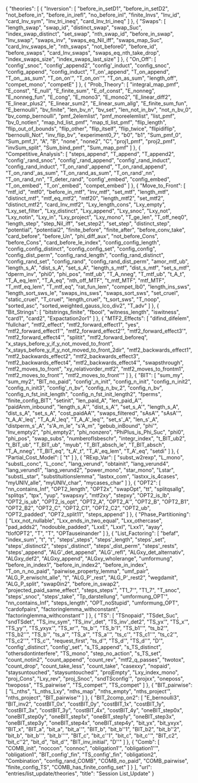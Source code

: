 {
    "theories": [
        {
            "Inversion": [
                "before_in_setD1",
                "before_in_setD2",
                "not_before_in",
                "before_in_irefl",
                "no_before_inI",
                "finite_Invs",
                "Inv_id",
                "card_Inv_sym",
                "Inv_tri_ineq",
                "card_Inv_tri_ineq"
            ]
        },
        {
            "Swaps": [
                "length_swap",
                "swap_id",
                "distinct_swap",
                "swap_Suc",
                "index_swap_distinct",
                "set_swap",
                "nth_swap_id",
                "before_in_swap",
                "Inv_swap",
                "swaps_inv",
                "swaps_eq_Nil_iff",
                "swaps_map_Suc",
                "card_Inv_swaps_le",
                "nth_swaps",
                "not_before0",
                "before_id",
                "before_swaps",
                "card_Inv_swaps",
                "swaps_eq_nth_take_drop",
                "index_swaps_size",
                "index_swaps_last_size"
            ]
        },
        {
            "On_Off": [
                "config'_snoc",
                "config'_append2",
                "config'_induct",
                "config_snoc",
                "config_append",
                "config_induct",
                "T_on'_append",
                "T_on_append",
                "T_on__as_sum",
                "T_on_on'",
                "T_on_on''",
                "T_on_as_sum",
                "length_off",
                "compet_mono",
                "competE"
            ]
        },
        {
            "Prob_Theory": [
                "integral_map_pmf",
                "E_const",
                "E_null",
                "E_finite_sum",
                "E_of_const",
                "E_nonneg",
                "E_nonneg_fun",
                "E_cong",
                "E_mono3",
                "E_mono2",
                "E_linear_diff2",
                "E_linear_plus2",
                "E_linear_sum2",
                "E_linear_sum_allg",
                "E_finite_sum_fun",
                "E_bernoulli",
                "bv_finite",
                "len_bv_n",
                "bv_set",
                "len_not_in_bv",
                "not_n_bv_0",
                "bv_comp_bernoulli",
                "pmf_2elemlist",
                "pmf_moreelemlist",
                "list_pmf",
                "bv_0_notlen",
                "map_hd_list_pmf",
                "map_tl_list_pmf",
                "flip_length",
                "flip_out_of_bounds",
                "flip_other",
                "flip_itself",
                "flip_twice",
                "flipidiflip",
                "bernoulli_Not",
                "inv_flip_bv",
                "experiment0_7",
                "b0",
                "b1",
                "Sum_pmf_0",
                "Sum_pmf_1",
                "A",
                "B",
                "none",
                "none2",
                "C",
                "proj1_pmf",
                "proj2_pmf",
                "invSum_split",
                "Sum_bind_pmf",
                "Sum_map_pmf"
            ]
        },
        {
            "Competitive_Analysis": [
                "steps_append",
                "T_append",
                "T_append2",
                "config'_rand_snoc",
                "config'_rand_append",
                "config'_rand_induct",
                "config_rand_induct",
                "T_on_rand'_append",
                "T_on_rand_append",
                "T_on_rand'_as_sum",
                "T_on_rand_as_sum",
                "T_on_rand'_nn",
                "T_on_rand_nn",
                "T_deter_rand",
                "config'_embed",
                "config_embed",
                "T_on_embed",
                "T_on'_embed",
                "compet_embed"
            ]
        },
        {
            "Move_to_Front": [
                "mtf_id",
                "mtf0",
                "before_in_mtf",
                "Inv_mtf",
                "set_mtf",
                "length_mtf",
                "distinct_mtf",
                "mtf_eq_mtf2",
                "mtf20",
                "length_mtf2",
                "set_mtf2",
                "distinct_mtf2",
                "card_Inv_mtf2",
                "Lxy_length_cons",
                "Lxy_empty",
                "Lxy_set_filter",
                "Lxy_distinct",
                "Lxy_append",
                "Lxy_snoc",
                "Lxy_not",
                "Lxy_notin",
                "Lxy_in",
                "Lxy_project",
                "Lxy_mono",
                "T_ge_len",
                "T_off_neq0",
                "length_step",
                "step_Nil_iff",
                "set_step2",
                "set_step",
                "distinct_step",
                "potential",
                "potential2",
                "finite_before",
                "finite_after",
                "before_conv_take",
                "card_before",
                "before_Un",
                "phi_diff_aux",
                "not_before_Cons",
                "before_Cons",
                "card_before_le_index",
                "config_config_length",
                "config_config_distinct",
                "config_config_set",
                "config_config",
                "config_dist_perm",
                "config_rand_length",
                "config_rand_distinct",
                "config_rand_set",
                "config_rand",
                "config_rand_dist_perm",
                "amor_mtf_ub",
                "length_s_A",
                "dist_s_A",
                "set_s_A",
                "length_s_mtf",
                "dist_s_mtf",
                "set_s_mtf",
                "dperm_inv",
                "phi0",
                "phi_pos",
                "mtf_ub",
                "T_A_nneg",
                "T_mtf_ub",
                "t_A_t",
                "T_A_eq_lem",
                "T_A_eq",
                "nth_off_MTF",
                "t_mtf_MTF",
                "mtf_MTF",
                "T_mtf_eq_lem",
                "T_mtf_eq",
                "rat_fun_lem",
                "compet_lb0",
                "length_ins_sws",
                "length_sort_sws_le",
                "swaps_ins_sws",
                "swaps_sort_sws",
                "set_cruel",
                "static_cruel",
                "T_cruel",
                "length_cruel",
                "t_sort_sws",
                "T_noop",
                "sorted_asc",
                "sorted_weighted_gauss_Ico_div2",
                "T_adv"
            ]
        },
        {
            "Bit_Strings": [
                "bitstrings_finite",
                "fbool",
                "witness_length",
                "iswitness",
                "card1",
                "card2",
                "Expactation2or1"
            ]
        },
        {
            "MTF2_Effects": [
                "difind_difelem",
                "fullchar",
                "mtf2_effect",
                "mtf2_forward_effect1",
                "yes",
                "mtf2_forward_effect1'",
                "mtf2_forward_effect2'",
                "mtf2_forward_effect3'",
                "mtf2_forward_effect4'",
                "splitit",
                "mtf2_forward_beforeq",
                "x_stays_before_y_if_y_not_moved_to_front",
                "x_stays_before_y_if_y_not_moved_to_front_2dir",
                "mtf2_backwards_effect1",
                "mtf2_backwards_effect2",
                "mtf2_backwards_effect3",
                "mtf2_backwards_effect4",
                "mtf2_backwards_effect4'",
                "swapsthrough",
                "mtf2_moves_to_front",
                "xy_relativorder_mtf2",
                "mtf2_moves_to_frontm1",
                "mtf2_moves_to_front'",
                "mtf2_moves_to_front''"
            ]
        },
        {
            "BIT": [
                "sum_my",
                "sum_my2",
                "BIT_no_paid",
                "config'_n_init",
                "config_n_init",
                "config_n_init2",
                "config_n_init3",
                "config'_n_bv",
                "config_n_bv_2",
                "config_n_bv",
                "config_n_fst_init_length",
                "config_n_fst_init_length2",
                "fperms",
                "finite_config_BIT",
                "setinit",
                "len_paid_A",
                "len_paid_A'",
                "paidAnm_inbound",
                "length_s_A'",
                "dist_s_A'",
                "set_s_A'",
                "length_s_A",
                "dist_s_A",
                "set_s_A",
                "cost_paidAA'",
                "swaps_filtered",
                "sAsA'",
                "sAsA''",
                "t_A_A'_leq",
                "T_A_A'_leq",
                "T_A_A'_leq'",
                "set_s'_A",
                "len_s'_A",
                "distperm_s'_A",
                "s'A_m_le",
                "s'A_m",
                "gebub_inBound",
                "phi'",
                "Inv_empty2",
                "phi_empty2",
                "phi_nonzero",
                "PhiPlus_is_Phi_Suc",
                "phi0",
                "phi_pos",
                "swap_subs",
                "numberofIsbeschr",
                "integr_index",
                "t_BIT_ub2",
                "t_BIT_ub",
                "T_BIT_ub",
                "myub",
                "T_BIT_absch_le",
                "T_BIT_absch",
                "T_A_nneg",
                "T_BIT_eq",
                "t_A'_t",
                "T_A'_eq_lem",
                "T_A'_eq",
                "setdi"
            ]
        },
        {
            "Partial_Cost_Model": [
                "t"
            ]
        },
        {
            "RExp_Var": [
                "subst_w2rexp",
                "L_mono",
                "substL_conc",
                "L_conc",
                "lang_verund",
                "obtainit",
                "lang_verund4",
                "lang_verund1",
                "lang_verund2",
                "power_mono",
                "star_mono",
                "Lstar",
                "substL_star",
                "substituitionslemma",
                "lastxx_com",
                "lastxx_is_4cases",
                "myUNIV_alle",
                "myUNIV_char",
                "mycases_char"
            ]
        },
        {
            "OPT2": [
                "nn_contains_Inf",
                "OPT2_length",
                "OPT2x",
                "swapOpt",
                "tt",
                "splitqsallg",
                "splitqs",
                "tpx",
                "yup",
                "swapsxy",
                "mtf2xy",
                "stepxy",
                "OPT2_is_lb",
                "OPT2_is_ub",
                "OPT2_is_opt",
                "OPT2_A",
                "OPT2_A'",
                "OPT2_B",
                "OPT2_B1",
                "OPT2_B2",
                "OPT2_C",
                "OPT2_C1",
                "OPT2_C2",
                "OPT2_ub",
                "OPT2_padded",
                "OPT2_split11",
                "steps_append"
            ]
        },
        {
            "Phase_Partitioning": [
                "Lxx_not_nullable",
                "Lxx_ends_in_two_equal",
                "Lxx_othercase",
                "pad_adds2",
                "nodouble_padded",
                "LxxE",
                "LxxI",
                "Lxx1",
                "ayay",
                "tlofOPT2",
                "T",
                "T",
                "OPTauseinander"
            ]
        },
        {
            "List_Factoring": [
                "befaf",
                "index_sum",
                "t",
                "t",
                "steps'_steps",
                "steps'_length",
                "steps'_set",
                "steps'_distinct2",
                "steps'_distinct",
                "steps'_dist_perm",
                "steps'_rests",
                "steps'_append",
                "ALG'_det_append",
                "ALG'_refl",
                "ALGxy_det_alternativ",
                "ALGxy_def2",
                "ALGxy_append",
                "ALGxy_wholerange",
                "umformung",
                "before_in_index1",
                "before_in_index2",
                "before_in_index",
                "T_on_n_no_paid",
                "pairwise_property_lemma",
                "umf_pair",
                "ALG_P_erwischt_alle",
                "t",
                "ALG_P'_rest",
                "ALG_P'_rest2",
                "wegdamit",
                "ALG_P_split",
                "swap0in2",
                "before_in_swap2",
                "projected_paid_same_effect",
                "steps_steps'",
                "T1_7'",
                "T1_7",
                "T_snoc",
                "steps'_snoc",
                "steps'_take",
                "Tp_darstellung",
                "umformung_OPT'",
                "nn_contains_Inf",
                "steps_length",
                "OPT_noStupid",
                "umformung_OPT",
                "cardofpairs",
                "factoringlemma_withconstant",
                "factoringlemma_withconstant'"
            ]
        },
        {
            "TS": [
                "TSnopaid",
                "TSdet_Suc",
                "sndTSdet",
                "TS_inv_sym",
                "TS_inv'_det",
                "TS_inv'_det2",
                "TS_yx'",
                "TS_x'",
                "TS_yy'",
                "TS_yxyx'",
                "TS_xr'",
                "ts_b'",
                "TS_b'1",
                "TS_b1''",
                "ts_b2'",
                "TS_b2''",
                "TS_b'",
                "ts_a'",
                "TS_a'",
                "TS_a''",
                "ts_c'",
                "TS_c1''",
                "ts_c2'",
                "TS_c2''",
                "TS_c'",
                "request_first",
                "ts_d'",
                "TS_d'",
                "TS_d''",
                "D'",
                "config'_distinct",
                "config'_set",
                "s_TS_append",
                "s_TS_distinct",
                "othersdontinterfere",
                "TS_mono",
                "step_no_action",
                "s_TS_set",
                "count_notin2",
                "count_append",
                "count_rev",
                "mtf2_q_passes",
                "twotox",
                "count_drop",
                "count_take_less",
                "count_take",
                "casexxy",
                "nopaid",
                "staysuntouched",
                "staysuntouched'",
                "projEmpty",
                "Lxy_index_mono",
                "proj_Cons",
                "Lxy_rev",
                "proj_Snoc",
                "sndTSconfig'",
                "projxx",
                "oneposs",
                "twoposs",
                "TS_pairwise'",
                "TS_compet'",
                "TS_compet"
            ]
        },
        {
            "BIT_pairwise": [
                "L_nths",
                "L_nths_Lxy",
                "nths_map",
                "nths_empty",
                "nths_project'",
                "nths_project",
                "BIT_pairwise'"
            ]
        },
        {
            "BIT_2comp_on2": [
                "E_bernoulli3",
                "BIT_inv2",
                "costBIT_0x",
                "costBIT_0y",
                "costBIT_1x",
                "costBIT_1y",
                "costBIT_3x",
                "costBIT_3y",
                "costBIT_4x",
                "costBIT_4y",
                "oneBIT_step0x",
                "oneBIT_step0y",
                "oneBIT_step1x",
                "oneBIT_step1y",
                "oneBIT_step3x",
                "oneBIT_step3y",
                "oneBIT_step4x",
                "oneBIT_step4y",
                "bit_yx",
                "bit_yxyx",
                "BIT_x",
                "BIT_a",
                "bit_a",
                "bit_a''",
                "BIT_b",
                "bit_b''1",
                "BIT_b2",
                "bit_b''2",
                "bit_b",
                "bit_b''",
                "bit_b'''",
                "BIT_c",
                "bit_c''1",
                "bit_c",
                "bit_c''",
                "BIT_c2",
                "bit_c''2",
                "bit_d",
                "bit_d'",
                "BIT_inv_initial",
                "D''"
            ]
        },
        {
            "Comb": [
                "COMB_init",
                "noccon",
                "connoc",
                "obligation1'",
                "obligation1''",
                "obligation1",
                "BIT_config'_fin",
                "TS_config'_fin",
                "obligation2",
                "Combination",
                "config_rand_COMB",
                "COMB_no_paid",
                "COMB_pairwise",
                "finite_config_TS",
                "COMB_has_finite_config_set"
            ]
        }
    ],
    "url": "entries/list_update/theories",
    "title": "Session List_Update"
}